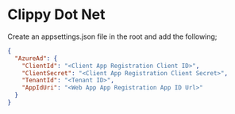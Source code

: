 # Clippy Dot Net

Create an appsettings.json file in the root and add the following;

```JSON
{
  "AzureAd": {
    "ClientId": "<Client App Registration Client ID>",
    "ClientSecret": "<Client App Registration Client Secret>",
    "TenantId": "<Tenant ID>",
    "AppIdUri": "<Web App App Registration App ID Url>"
  }
}

```
